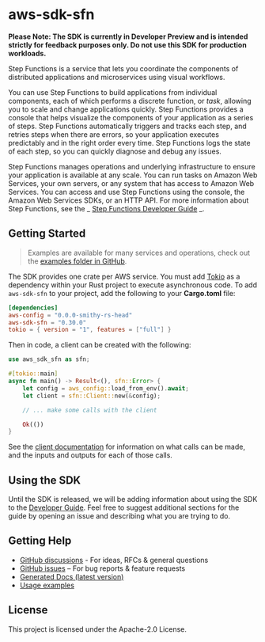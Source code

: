 # aws-sdk-sfn

**Please Note: The SDK is currently in Developer Preview and is intended strictly for
feedback purposes only. Do not use this SDK for production workloads.**

Step Functions is a service that lets you coordinate the components of distributed applications and microservices using visual workflows.

You can use Step Functions to build applications from individual components, each of which performs a discrete function, or _task_, allowing you to scale and change applications quickly. Step Functions provides a console that helps visualize the components of your application as a series of steps. Step Functions automatically triggers and tracks each step, and retries steps when there are errors, so your application executes predictably and in the right order every time. Step Functions logs the state of each step, so you can quickly diagnose and debug any issues.

Step Functions manages operations and underlying infrastructure to ensure your application is available at any scale. You can run tasks on Amazon Web Services, your own servers, or any system that has access to Amazon Web Services. You can access and use Step Functions using the console, the Amazon Web Services SDKs, or an HTTP API. For more information about Step Functions, see the _ [Step Functions Developer Guide](https://docs.aws.amazon.com/step-functions/latest/dg/welcome.html) _.

## Getting Started

> Examples are available for many services and operations, check out the
> [examples folder in GitHub](https://github.com/awslabs/aws-sdk-rust/tree/main/examples).

The SDK provides one crate per AWS service. You must add [Tokio](https://crates.io/crates/tokio)
as a dependency within your Rust project to execute asynchronous code. To add `aws-sdk-sfn` to
your project, add the following to your **Cargo.toml** file:

```toml
[dependencies]
aws-config = "0.0.0-smithy-rs-head"
aws-sdk-sfn = "0.30.0"
tokio = { version = "1", features = ["full"] }
```

Then in code, a client can be created with the following:

```rust
use aws_sdk_sfn as sfn;

#[tokio::main]
async fn main() -> Result<(), sfn::Error> {
    let config = aws_config::load_from_env().await;
    let client = sfn::Client::new(&config);

    // ... make some calls with the client

    Ok(())
}
```

See the [client documentation](https://docs.rs/aws-sdk-sfn/latest/aws_sdk_sfn/client/struct.Client.html)
for information on what calls can be made, and the inputs and outputs for each of those calls.

## Using the SDK

Until the SDK is released, we will be adding information about using the SDK to the
[Developer Guide](https://docs.aws.amazon.com/sdk-for-rust/latest/dg/welcome.html). Feel free to suggest
additional sections for the guide by opening an issue and describing what you are trying to do.

## Getting Help

* [GitHub discussions](https://github.com/awslabs/aws-sdk-rust/discussions) - For ideas, RFCs & general questions
* [GitHub issues](https://github.com/awslabs/aws-sdk-rust/issues/new/choose) – For bug reports & feature requests
* [Generated Docs (latest version)](https://awslabs.github.io/aws-sdk-rust/)
* [Usage examples](https://github.com/awslabs/aws-sdk-rust/tree/main/examples)

## License

This project is licensed under the Apache-2.0 License.

